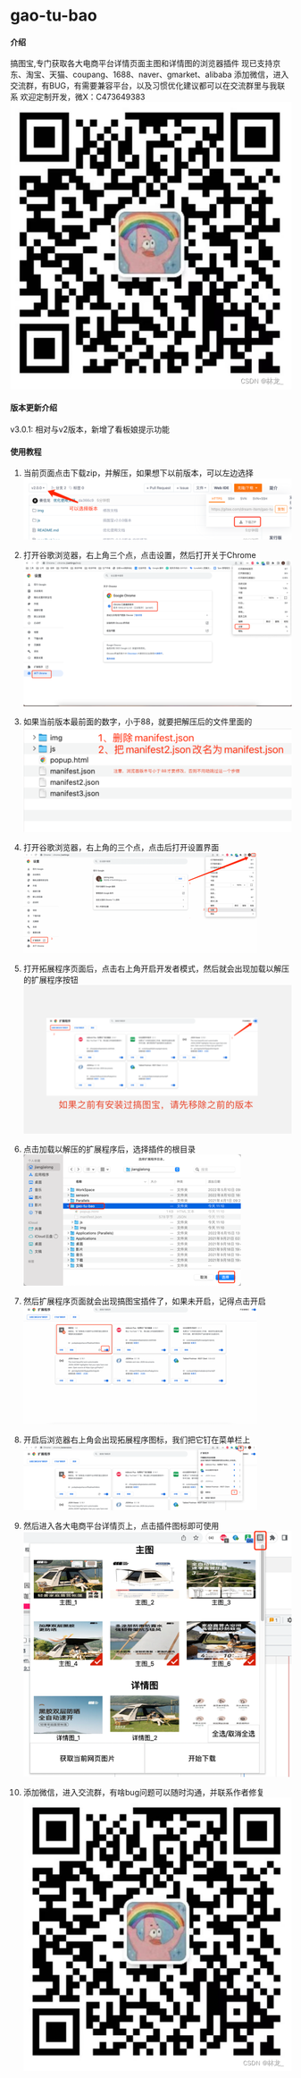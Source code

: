 # gao-tu-bao

#### 介绍
搞图宝,专门获取各大电商平台详情页面主图和详情图的浏览器插件
现已支持京东、淘宝、天猫、coupang、1688、naver、gmarket、alibaba
添加微信，进入交流群，有BUG，有需要兼容平台，以及习惯优化建议都可以在交流群里与我联系
欢迎定制开发，微X：C473649383
![img_1.png](img/wx.png)

#### 版本更新介绍
v3.0.1: 相对与v2版本，新增了看板娘提示功能

#### 使用教程
1. 当前页面点击下载zip，并解压，如果想下以前版本，可以左边选择
![img_1.png](img/img_9.png)

2. 打开谷歌浏览器，右上角三个点，点击设置，然后打开关于Chrome
![img.png](img/img.png)

3. 如果当前版本最前面的数字，小于88，就要把解压后的文件里面的
![img_1.png](img/WX20221021-154028@2x.png)

4. 打开谷歌浏览器，右上角的三个点，点击后打开设置界面
![img_2.png](img/img_2.png)

5. 打开拓展程序页面后，点击右上角开启开发者模式，然后就会出现加载以解压的扩展程序按钮
![img_3.png](img/WX20221021-170936@2x.png)

6. 点击加载以解压的扩展程序后，选择插件的根目录
![img_4.png](img/img_4.png)

7. 然后扩展程序页面就会出现搞图宝插件了，如果未开启，记得点击开启
![img_5.png](img/img_5.png)

8. 开启后浏览器右上角会出现拓展程序图标，我们把它钉在菜单栏上
![img_6.png](img/img_6.png)

9. 然后进入各大电商平台详情页上，点击插件图标即可使用
![img_7.png](img/img_8.png)

10. 添加微信，进入交流群，有啥bug问题可以随时沟通，并联系作者修复
![img.png](img/wx.png)



